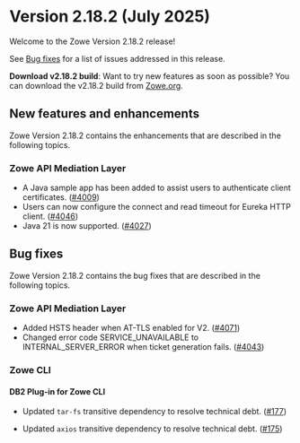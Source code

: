 # Version 2.18.2 (July 2025)

Welcome to the Zowe Version 2.18.2 release!

See [Bug fixes](#bug-fixes) for a list of issues addressed in this release.

**Download v2.18.2 build**: Want to try new features as soon as possible? You can download the v2.18.2 build from [Zowe.org](https://www.zowe.org/download.html).

## New features and enhancements

Zowe Version 2.18.2 contains the enhancements that are described in the following topics.

### Zowe API Mediation Layer

- A Java sample app has been added to assist users to authenticate client certificates. ([#4009](https://github.com/zowe/api-layer/issues/4009))
- Users can now configure the connect and read timeout for Eureka HTTP client. ([#4046](https://github.com/zowe/api-layer/issues/4046))
- Java 21 is now supported. ([#4027](https://github.com/zowe/api-layer/issues/4027))

## Bug fixes

Zowe Version 2.18.2 contains the bug fixes that are described in the following topics.

### Zowe API Mediation Layer

- Added HSTS header when AT-TLS enabled for V2. ([#4071](https://github.com/zowe/api-layer/issues/4071))
- Changed error code SERVICE_UNAVAILABLE to INTERNAL_SERVER_ERROR when ticket generation fails. ([#4043](https://github.com/zowe/api-layer/issues/4043))

### Zowe CLI

#### DB2 Plug-in for Zowe CLI

- Updated `tar-fs` transitive dependency to resolve technical debt. ([#177](https://github.com/zowe/zowe-cli-db2-plugin/pull/177))

- Updated `axios` transitive dependency to resolve technical debt. ([#175](https://github.com/zowe/zowe-cli-db2-plugin/pull/175))


